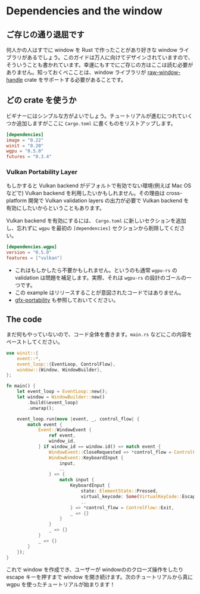 # Dependencies and the window

<!--
## Boring, I know
-->
## ご存じの通り退屈です
<!--
Some of you reading this are very experienced with opening up windows in Rust and probably have your favorite windowing library, but this guide is designed for everybody, so it's something that we need to cover. Luckily, you don't need to read this if you know what you're doing. One thing that you do need to know is that whatever windowing solution you use needs to support the [raw-window-handle](https://github.com/rust-windowing/raw-window-handle) crate.
-->
何人かの人はすでに window を Rust で作ったことがあり好きな window ライブラリがあるでしょう。このガイドは万人に向けてデザインされていますので、そういうことも書かれています。幸運にもすでにご存じの方はここは読む必要がありません。知っておくべこことは、window ライブラリが [raw-window-handle](https://github.com/rust-windowing/raw-window-handle) crate をサポートする必要があることです。

<!--
## What crates are we using?
-->
## どの crate を使うか
<!--
For the beginner stuff, we're going to keep things very simple, we'll add things as we go, but I've listed the relevant `Cargo.toml` bits below.
-->
ビギナーにはシンプルな方がよいでしょう。チュートリアルが進むにつれていくつか追加しますがここに `Cargo.toml` に書くものをリストアップします。

```toml
[dependencies]
image = "0.22"
winit = "0.20"
wgpu = "0.5.0"
futures = "0.3.4"
```

### Vulkan Portability Layer

<!--
You may also want to make the Vulkan backend available on platforms where it is by default not, e.g. Mac OS. The reason
you might want to enable the Vulkan backend is if you are doing cross-platform development and you need the
Vulkan validation layers output. 
-->
もしかすると Vulkan backend がデフォルトで有効でない環境(例えば Mac OS などで) Vulkan backend を利用したいかもしれません。その理由は cross-platform 開発で Vulkan validation layers の出力が必要で Vulkan backend を有効にしたいからということもあります。

<!--
To enable the Vulkan backend, add this new section to `Cargo.toml`, and do not forget to remove `wgpu` from the earlier
`[dependencies]` section.
-->
Vulkan backend を有効にするには、 `Cargo.toml` に新しいセクションを追加し、忘れずに `wgpu` を最初の `[dependencies]` セクションから削除してください。

``` toml
[dependencies.wgpu]
version = "0.5.0"
features = ["vulkan"]
```

<!--
- This may not be necessary because normally `wgpu-rs` validation will catch problems. In fact that is one of it's
  design goals.
- This is not intended for shipping code. 
- See also [gfx-portability](https://github.com/gfx-rs/portability).
-->
- これはもしかしたら不要かもしれません。というのも通常 `wgpu-rs` の validation は問題を補足します。実際、それは `wgpu-rs` の設計のゴールの一つです。
- この example はリリースすることが意図されたコードではありません。
- [gfx-portability](https://github.com/gfx-rs/portability) も参照しておいてください。

## The code
<!--
There's not much going on here yet, so I'm just going to post the code in full. Just paste this into you're `main.rs` or equivalent.
-->
まだ何もやっていないので、コード全体を書きます。`main.rs` などにこの内容をペーストしてください。

```rust
use winit::{
    event::*,
    event_loop::{EventLoop, ControlFlow},
    window::{Window, WindowBuilder},
};

fn main() {
    let event_loop = EventLoop::new();
    let window = WindowBuilder::new()
        .build(&event_loop)
        .unwrap();

    event_loop.run(move |event, _, control_flow| {
        match event {
            Event::WindowEvent {
                ref event,
                window_id,
            } if window_id == window.id() => match event {
                WindowEvent::CloseRequested => *control_flow = ControlFlow::Exit,
                WindowEvent::KeyboardInput {
                    input,
                    ..
                } => {
                    match input {
                        KeyboardInput {
                            state: ElementState::Pressed,
                            virtual_keycode: Some(VirtualKeyCode::Escape),
                            ..
                        } => *control_flow = ControlFlow::Exit,
                        _ => {}
                    }
                }
                _ => {}
            }
            _ => {}
        }
    });
}
```

<!--
All this does is create a window, and keep it open until until user closes it, or presses escape. Next tutorial we'll actually start using wgpu!
-->
これで window を作成でき、ユーザーが windowののクローズ操作をしたり escape キーを押すまで window を開き続けます。次のチュートリアルから真に wgpu を使ったチュートリアルが始まります！

<AutoGithubLink/>
